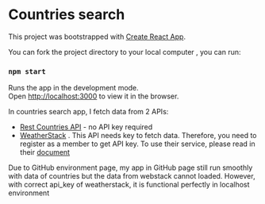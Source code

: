 # Countries search

This project was bootstrapped with [Create React App](https://github.com/facebook/create-react-app).

You can fork the project directory to your local computer , you can run:

### `npm start`

Runs the app in the development mode.\
Open [http://localhost:3000](http://localhost:3000) to view it in the browser.

In countries search app, I fetch data from 2 APIs: 
* [Rest Countries API](https://restcountries.eu/rest/v2/all) - no API key required
* [WeatherStack](https://weatherstack.com) . This API needs key to fetch data. Therefore, you need to register as a member to get API key. To use their service, please read in their [document](https://weatherstack.com/documentation)

Due to GitHub environment page, my app in GitHub page still run smoothly with data of countries but the data from webstack cannot loaded. However, with correct api_key of weatherstack, it is functional perfectly in localhost environment   
